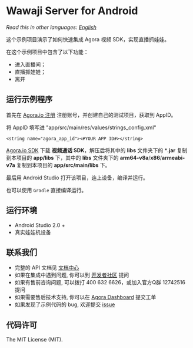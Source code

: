 # Wawaji Server for Android

*Read this in other languages: [English](README.en.md)*

这个示例项目演示了如何快速集成 Agora 视频 SDK，实现直播抓娃娃。

在这个示例项目中包含了以下功能：

- 进入直播间；
- 直播抓娃娃；
- 离开

## 运行示例程序
首先在 [Agora.io 注册](https://dashboard.agora.io/cn/signup/) 注册账号，并创建自己的测试项目，获取到 AppID。

将 AppID 填写进 "app/src/main/res/values/strings_config.xml"

```
<string name="agora_app_id"><#YOUR APP ID#></string>

```

[Agora.io SDK](https://www.agora.io/cn/download/) 下载 **视频通话 SDK**，解压后将其中的 **libs** 文件夹下的 ***.jar** 复制到本项目的 **app/libs** 下，其中的 **libs** 文件夹下的 **arm64-v8a**/**x86**/**armeabi-v7a** 复制到本项目的 **app/src/main/libs** 下。

最后用 Android Studio 打开该项目，连上设备，编译并运行。

也可以使用 `Gradle` 直接编译运行。

## 运行环境
- Android Studio 2.0 +
- 真实娃娃机设备

## 联系我们
- 完整的 API 文档见 [文档中心](https://docs.agora.io/cn/)
- 如果在集成中遇到问题, 你可以到 [开发者社区](https://dev.agora.io/cn/) 提问
- 如果有售前咨询问题, 可以拨打 400 632 6626，或加入官方Q群 12742516 提问
- 如果需要售后技术支持, 你可以在 [Agora Dashboard](https://dashboard.agora.io) 提交工单
- 如果发现了示例代码的 bug, 欢迎提交 [issue](https://github.com/AgoraIO/Wawaji/issues)

## 代码许可
The MIT License (MIT).

